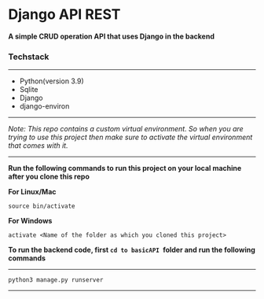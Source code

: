 # Django API REST

**A simple CRUD operation API that uses Django in the backend**

### Techstack

---

- Python(version 3.9)
- Sqlite
- Django
- django-environ

---

_Note: This repo contains a custom virtual environment. So when you are trying to use this project then make sure to activate the virtual environment that comes with it._

---

**Run the following commands to run this project on your local machine after you clone this repo**

**For Linux/Mac**

```
source bin/activate
```

**For Windows**

```
activate <Name of the folder as which you cloned this project>
```

**To run the backend code, first `cd to basicAPI `folder and run the following commands**

---

```
python3 manage.py runserver
```

---

